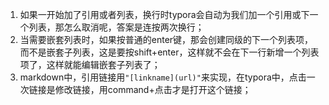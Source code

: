 1. 如果一开始加了引用或者列表，换行时typora会自动为我们加一个引用或下一个列表，那怎么取消呢，答案是连按两次换行；
2. 当需要嵌套列表时，如果按普通的enter键，那会创建同级的下一个列表项，而不是嵌套子列表，这是要按shift+enter，这样就不会在下一行新增一个列表项了，这样就能编辑嵌套子列表了；
3. markdown中，引用链接用`"[linkname](url)"`来实现，在typora中，点击一次链接是修改链接，用command+点击才是打开这个链接；

